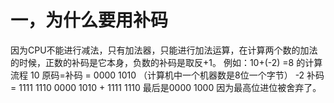 # 一，为什么要用补码
因为CPU不能进行减法，只有加法器，只能进行加法运算，在计算两个数的加法的时候，正数的补码是它本身，负数的补码是取反+1。
例如：10+(-2) =8 的计算流程
10 原码=补码 = 0000 1010 （计算机中一个机器数是8位一个字节）
-2 补码 = 1111 1110
0000 1010 + 1111 1110 最后是0000 1000 因为最高位进位被舍弃了。
